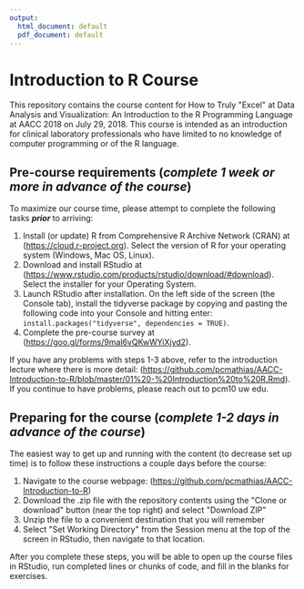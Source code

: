```yaml
---
output:
  html_document: default
  pdf_document: default
---
```


# Introduction to R Course

This repository contains the course content for How to Truly "Excel" at Data Analysis and Visualization: An Introduction to the R Programming Language at AACC 2018 on July 29, 2018. This course is intended as an introduction for clinical laboratory professionals who have limited to no knowledge of computer programming or of the R language. 

## Pre-course requirements (*complete 1 week or more in advance of the course*)

To maximize our course time, please attempt to complete the following tasks ***prior*** to arriving:

1. Install (or update) R from Comprehensive R Archive Network (CRAN) at (https://cloud.r-project.org).  Select the version of R for your operating system (Windows, Mac OS, Linux).
1. Download and install RStudio at (https://www.rstudio.com/products/rstudio/download/#download).  Select the installer for your Operating System.
1. Launch RStudio after installation. On the left side of the screen (the Console tab), install the tidyverse package by copying and pasting the following code into your Console and hitting enter: `install.packages("tidyverse", dependencies = TRUE)`.
1. Complete the pre-course survey at (https://goo.gl/forms/9mal6vQKwWYiXjyd2).

If you have any problems with steps 1-3 above, refer to the introduction lecture where there is more detail: (https://github.com/pcmathias/AACC-Introduction-to-R/blob/master/01%20-%20Introduction%20to%20R.Rmd). If you continue to have problems, please reach out to pcm10 <at> uw <dot> edu.

## Preparing for the course (*complete 1-2 days in advance of the course*)

The easiest way to get up and running with the content (to decrease set up time) is to follow these instructions a couple days before the course:

1. Navigate to the course webpage: (https://github.com/pcmathias/AACC-Introduction-to-R)
1. Download the .zip file with the repository contents using the "Clone or download" button (near the top right) and select "Download ZIP"
1. Unzip the file to a convenient destination that you will remember
1. Select "Set Working Directory" from the Session menu at the top of the screen in RStudio, then navigate to that location. 

After you complete these steps, you will be able to open up the course files in RStudio, run completed lines or chunks of code, and fill in the blanks for exercises.